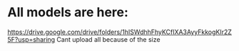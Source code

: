 # All models are here:
https://drive.google.com/drive/folders/1hISWdhhFhyKCfIXA3AyyFkkogKIr2Z5F?usp=sharing
Cant upload all because of the size